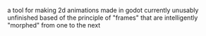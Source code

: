 a tool for making 2d animations
made in godot
currently unusably unfinished
based of the principle of "frames" that are intelligently "morphed" from one to the next
